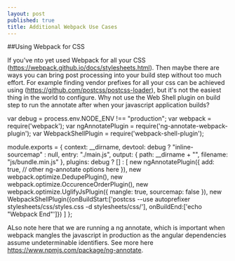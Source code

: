 ```yaml
---
layout: post
published: true
title: Additional Webpack Use Cases
---
```

##Using Webpack for CSS

If you've nto yet used Webpack for all your CSS (https://webpack.github.io/docs/stylesheets.html). Then maybe there are ways you can bring post processing into your build step without too much effort. For example finding vendor prefixes for all your css can be achieved using (https://github.com/postcss/postcss-loader), but it's not the easiest thing in the world to configure. Why not use the Web Shell plugin on build step to run the annotate after when your javascript application builds?

var debug = process.env.NODE_ENV !== "production";
var webpack = require('webpack');
var ngAnnotatePlugin = require('ng-annotate-webpack-plugin');
var WebpackShellPlugin = require('webpack-shell-plugin');

module.exports = {
    context: __dirname,
    devtool: debug ? "inline-sourcemap" : null,
    entry: "./main.js",
    output: {
        path: __dirname + "",
        filename: "js/bundle.min.js"
    },
    plugins: debug ? [] : [
        new ngAnnotatePlugin({
            add: true,
            // other ng-annotate options here
        }),
        new webpack.optimize.DedupePlugin(),
        new webpack.optimize.OccurenceOrderPlugin(),
        new webpack.optimize.UglifyJsPlugin({ mangle: true, sourcemap: false }),
        new WebpackShellPlugin({onBuildStart:['postcss --use autoprefixer stylesheets/css/styles.css -d stylesheets/css/'], onBuildEnd:['echo "Webpack End"']})
    ]
};

ALso note here that we are running a ng annotate, which is important when webpack mangles the javascript in production as the angular dependencies assume undeterminable identifiers. See more here https://www.npmjs.com/package/ng-annotate.
